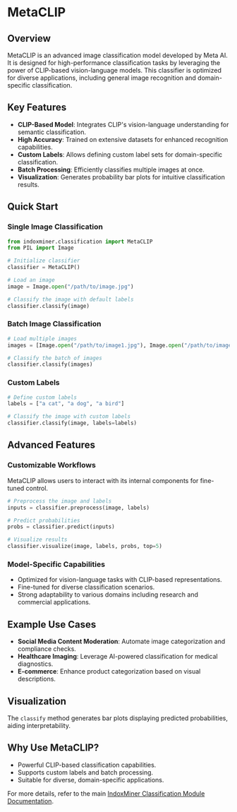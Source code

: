 # MetaCLIP

## Overview

MetaCLIP is an advanced image classification model developed by Meta AI. It is designed for high-performance classification tasks by leveraging the power of CLIP-based vision-language models. This classifier is optimized for diverse applications, including general image recognition and domain-specific classification.

## Key Features

- **CLIP-Based Model**: Integrates CLIP's vision-language understanding for semantic classification.
- **High Accuracy**: Trained on extensive datasets for enhanced recognition capabilities.
- **Custom Labels**: Allows defining custom label sets for domain-specific classification.
- **Batch Processing**: Efficiently classifies multiple images at once.
- **Visualization**: Generates probability bar plots for intuitive classification results.

## Quick Start

### Single Image Classification

```python
from indoxminer.classification import MetaCLIP
from PIL import Image

# Initialize classifier
classifier = MetaCLIP()

# Load an image
image = Image.open("/path/to/image.jpg")

# Classify the image with default labels
classifier.classify(image)
```

### Batch Image Classification

```python
# Load multiple images
images = [Image.open("/path/to/image1.jpg"), Image.open("/path/to/image2.jpg")]

# Classify the batch of images
classifier.classify(images)
```

### Custom Labels

```python
# Define custom labels
labels = ["a cat", "a dog", "a bird"]

# Classify the image with custom labels
classifier.classify(image, labels=labels)
```

## Advanced Features

### Customizable Workflows

MetaCLIP allows users to interact with its internal components for fine-tuned control.

```python
# Preprocess the image and labels
inputs = classifier.preprocess(image, labels)

# Predict probabilities
probs = classifier.predict(inputs)

# Visualize results
classifier.visualize(image, labels, probs, top=5)
```

### Model-Specific Capabilities

- Optimized for vision-language tasks with CLIP-based representations.
- Fine-tuned for diverse classification scenarios.
- Strong adaptability to various domains including research and commercial applications.

## Example Use Cases

- **Social Media Content Moderation**: Automate image categorization and compliance checks.
- **Healthcare Imaging**: Leverage AI-powered classification for medical diagnostics.
- **E-commerce**: Enhance product categorization based on visual descriptions.

## Visualization

The `classify` method generates bar plots displaying predicted probabilities, aiding interpretability.

## Why Use MetaCLIP?

- Powerful CLIP-based classification capabilities.
- Supports custom labels and batch processing.
- Suitable for diverse, domain-specific applications.

For more details, refer to the main [IndoxMiner Classification Module Documentation](./Classification_Module.md).
